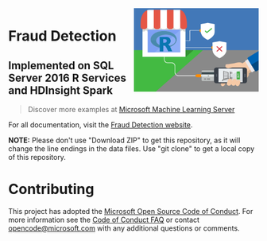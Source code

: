 <img src="../Resources/images/fraud.jpg" align="right" width="50%">

# Fraud Detection 
## Implemented on SQL Server 2016 R Services and HDInsight Spark

> Discover more examples at [Microsoft Machine Learning Server](https://github.com/Microsoft/ML-Server)

For all documentation, visit the [Fraud Detection website](https://microsoft.github.io/r-server-fraud-detection/).

**NOTE:** Please don't use "Download ZIP" to get this repository, as it will change the line endings in the data files. Use "git clone" to get a local copy of this repository. 

# Contributing

This project has adopted the [Microsoft Open Source Code of Conduct](https://opensource.microsoft.com/codeofconduct/). For more information see the [Code of Conduct FAQ](https://opensource.microsoft.com/codeofconduct/faq/) or contact [opencode@microsoft.com](mailto:opencode@microsoft.com) with any additional questions or comments.
